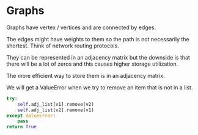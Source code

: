 # Graphs

Graphs have vertex / vertices and are connected by edges. 

The edges might have weights to them so the path is not necessarily the shortest. Think of network routing protocols.

They can be represented in an adjacency matrix but the downside is that there will be a lot of zeros and this causes higher storage utilization.

The more efficient way to store them is in an adjacency matrix.

We will get a ValueError when we try to remove an item that is not in a list. 

```python
try:
    self.adj_list[v1].remove(v2)
    self.adj_list[v2].remove(v1)
except ValueError:
    pass
return True
```